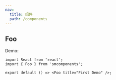 ```yaml
---
nav:
  title: 组件
  path: /components
---
```


## Foo

Demo:

```tsx
import React from 'react';
import { Foo } from 'smcomponents';

export default () => <Foo title="First Demo" />;
```
